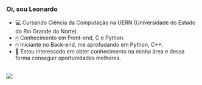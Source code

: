 ### Oi, sou Leonardo


- 💻 Cursando Ciência da Computação na UERN (Universidade do Estado do Rio Grande do Norte).
- 🖱 Conhecimento em Front-end, C e Python.
- 🖱 Iniciante no Back-end, me aprofudando em Python, C++.
- 👀 Estou interessado em obter conhecimento na minha área e dessa forma conseguir oportunidades melhores.



<div><br>
   <a href="https://www.linkedin.com/in/leonardo-esc%C3%B3ssia-a6456a271/" target="_blank"><img src="https://img.shields.io/badge/-LinkedIn-%230077B5?style=for-the-badge&logo=linkedin&logoColor=white" target="_blank"></a> 
   
</div>
  
